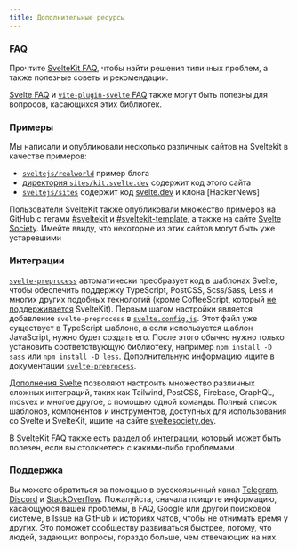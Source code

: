 ```yaml
---
title: Дополнительные ресурсы
---
```


### FAQ

Прочтите [SvelteKit FAQ](/faq), чтобы найти решения типичных проблем, а также полезные советы и рекомендации.

[Svelte FAQ](https://ru.svelte.dev/faq) и [`vite-plugin-svelte` FAQ](https://github.com/sveltejs/vite-plugin-svelte/blob/main/docs/faq.md) также могут быть полезны для вопросов, касающихся этих библиотек.

### Примеры

Мы написали и опубликовали несколько различных сайтов на Sveltekit в качестве примеров:

- [`sveltejs/realworld`](https://github.com/sveltejs/realworld) пример блога
- [директория `sites/kit.svelte.dev`](https://github.com/sveltejs/kit/tree/master/sites/kit.svelte.dev) содержит код этого сайта
- [`sveltejs/sites`](https://github.com/sveltejs/sites) содержит код [svelte.dev](https://github.com/sveltejs/sites/tree/master/sites/svelte.dev) и клона [HackerNews]

Пользователи SvelteKit также опубликовали множество примеров на GitHub с тегами [#sveltekit](https://github.com/topics/sveltekit) и [#sveltekit-template](https://github.com/topics/sveltekit-template), а также на сайте [Svelte Society](https://sveltesociety.dev/templates#svelte-kit). Имейте ввиду, что некоторые из этих сайтов могут быть уже устаревшими

### Интеграции

[`svelte-preprocess`](https://github.com/sveltejs/svelte-preprocess) автоматически преобразует код в шаблонах Svelte, чтобы обеспечить поддержку TypeScript, PostCSS, Scss/Sass, Less и многих других подобных технологий (кроме CoffeeScript, который [не поддерживается](https://github.com/sveltejs/kit/issues/2920#issuecomment-996469815) SvelteKit). Первым шагом настройки является добавление `svelte-preprocess` в [`svelte.config.js`](#konfiguracziya). Этот файл уже существует в TypeScript шаблоне, а если используется шаблон JavaScript, нужно будет создать его. После этого обычно нужно только установить соответствующую библиотеку, например `npm install -D sass` или `npm install -D less`. Дополнительную информацию ищите в документации [`svelte-preprocess`](https://github.com/sveltejs/svelte-preprocess).

[Дополнения Svelte](https://sveltesociety.dev/templates#adders) позволяют настроить множество различных сложных интеграций, таких как Tailwind, PostCSS, Firebase, GraphQL, mdsvex и многое другое, с помощью одной команды. Полный список шаблонов, компонентов и инструментов, доступных для использования со Svelte и SvelteKit, ищите на сайте [sveltesociety.dev](https://sveltesociety.dev/).

В SvelteKit FAQ также есть [раздел об интеграции](/faq#integrations), который может быть полезен, если вы столкнетесь с какими-либо проблемами.


### Поддержка

Вы можете обратиться за помощью в русскоязычный канал [Telegram](https://t.me/sveltejs), [Discord](https://svelte.dev/chat) и [StackOverflow](https://stackoverflow.com/questions/tagged/sveltekit). Пожалуйста, сначала поищите информацию, касающуюся вашей проблемы, в FAQ, Google или другой поисковой системе, в Issue на GitHub и историях чатов, чтобы не отнимать время у других. Это поможет сообществу развиваться быстрее, потому, что людей, задающих вопросы, гораздо больше, чем отвечающих на них.
